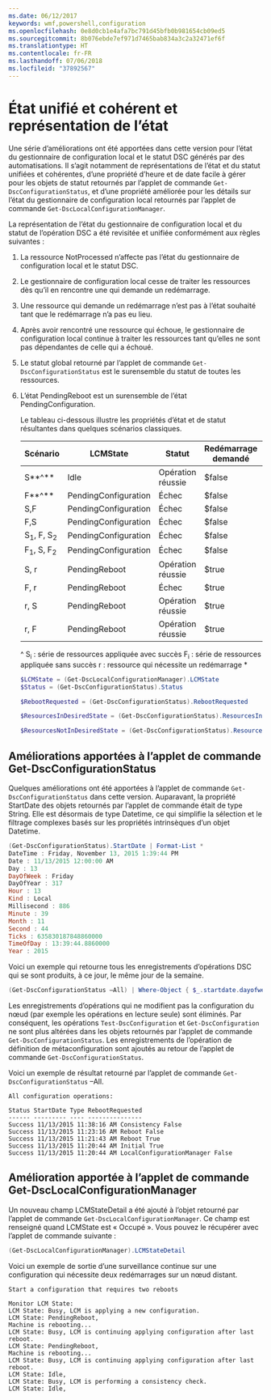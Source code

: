 ```yaml
---
ms.date: 06/12/2017
keywords: wmf,powershell,configuration
ms.openlocfilehash: 0e8d0cb1e4afa7bc791d45bfb0b981654cb09ed5
ms.sourcegitcommit: 8b076ebde7ef971d7465bab834a3c2a32471ef6f
ms.translationtype: HT
ms.contentlocale: fr-FR
ms.lasthandoff: 07/06/2018
ms.locfileid: "37892567"
---
```

# <a name="unified-and-consistent-state-and-status-representation"></a>État unifié et cohérent et représentation de l’état

Une série d’améliorations ont été apportées dans cette version pour l’état du gestionnaire de configuration local et le statut DSC générés par des automatisations. Il s’agit notamment de représentations de l’état et du statut unifiées et cohérentes, d’une propriété d’heure et de date facile à gérer pour les objets de statut retournés par l’applet de commande `Get-DscConfigurationStatus`, et d’une propriété améliorée pour les détails sur l’état du gestionnaire de configuration local retournés par l’applet de commande `Get-DscLocalConfigurationManager`.

La représentation de l’état du gestionnaire de configuration local et du statut de l’opération DSC a été revisitée et unifiée conformément aux règles suivantes :

1. La ressource NotProcessed n’affecte pas l’état du gestionnaire de configuration local et le statut DSC.
2. Le gestionnaire de configuration local cesse de traiter les ressources dès qu’il en rencontre une qui demande un redémarrage.
3. Une ressource qui demande un redémarrage n’est pas à l’état souhaité tant que le redémarrage n’a pas eu lieu.
4. Après avoir rencontré une ressource qui échoue, le gestionnaire de configuration local continue à traiter les ressources tant qu’elles ne sont pas dépendantes de celle qui a échoué.
5. Le statut global retourné par l’applet de commande `Get-DscConfigurationStatus` est le surensemble du statut de toutes les ressources.
6. L’état PendingReboot est un surensemble de l’état PendingConfiguration.

   Le tableau ci-dessous illustre les propriétés d’état et de statut résultantes dans quelques scénarios classiques.

   | Scénario                    | LCMState       | Statut | Redémarrage demandé  | ResourcesInDesiredState  | ResourcesNotInDesiredState |
   |---------------------------------|----------------------|------------|---------------|------------------------------|--------------------------------|
   | S**^**                          | Idle                 | Opération réussie    | $false        | S                            | $null                          |
   | F**^**                          | PendingConfiguration | Échec    | $false        | $null                        | F                              |
   | S,F                             | PendingConfiguration | Échec    | $false        | S                            | F                              |
   | F,S                             | PendingConfiguration | Échec    | $false        | S                            | F                              |
   | S<sub>1</sub>, F, S<sub>2</sub> | PendingConfiguration | Échec    | $false        | S<sub>1</sub>, S<sub>2</sub> | F                              |
   | F<sub>1</sub>, S, F<sub>2</sub> | PendingConfiguration | Échec    | $false        | S                            | F<sub>1</sub>, F<sub>2</sub>   |
   | S, r                            | PendingReboot        | Opération réussie    | $true         | S                            | r                              |
   | F, r                            | PendingReboot        | Échec    | $true         | $null                        | F, r                           |
   | r, S                            | PendingReboot        | Opération réussie    | $true         | $null                        | r                              |
   | r, F                            | PendingReboot        | Opération réussie    | $true         | $null                        | r                              |

   ^
   S<sub>i</sub> : série de ressources appliquée avec succès F<sub>i</sub> : série de ressources appliquée sans succès r : ressource qui nécessite un redémarrage \*

   ```powershell
   $LCMState = (Get-DscLocalConfigurationManager).LCMState
   $Status = (Get-DscConfigurationStatus).Status

   $RebootRequested = (Get-DscConfigurationStatus).RebootRequested

   $ResourcesInDesiredState = (Get-DscConfigurationStatus).ResourcesInDesiredState

   $ResourcesNotInDesiredState = (Get-DscConfigurationStatus).ResourcesNotInDesiredState
   ```

## <a name="enhancement-in-get-dscconfigurationstatus-cmdlet"></a>Améliorations apportées à l’applet de commande Get-DscConfigurationStatus

Quelques améliorations ont été apportées à l’applet de commande `Get-DscConfigurationStatus` dans cette version. Auparavant, la propriété StartDate des objets retournés par l’applet de commande était de type String. Elle est désormais de type Datetime, ce qui simplifie la sélection et le filtrage complexes basés sur les propriétés intrinsèques d’un objet Datetime.

```powershell
(Get-DscConfigurationStatus).StartDate | Format-List *
DateTime : Friday, November 13, 2015 1:39:44 PM
Date : 11/13/2015 12:00:00 AM
Day : 13
DayOfWeek : Friday
DayOfYear : 317
Hour : 13
Kind : Local
Millisecond : 886
Minute : 39
Month : 11
Second : 44
Ticks : 635830187848860000
TimeOfDay : 13:39:44.8860000
Year : 2015
```

Voici un exemple qui retourne tous les enregistrements d’opérations DSC qui se sont produits, à ce jour, le même jour de la semaine.

```powershell
(Get-DscConfigurationStatus –All) | Where-Object { $_.startdate.dayofweek -eq (Get-Date).DayOfWeek }
```

Les enregistrements d’opérations qui ne modifient pas la configuration du nœud (par exemple les opérations en lecture seule) sont éliminés. Par conséquent, les opérations `Test-DscConfiguration` et `Get-DscConfiguration` ne sont plus altérées dans les objets retournés par l’applet de commande `Get-DscConfigurationStatus`.
Les enregistrements de l’opération de définition de métaconfiguration sont ajoutés au retour de l’applet de commande `Get-DscConfigurationStatus`.

Voici un exemple de résultat retourné par l’applet de commande `Get-DscConfigurationStatus` –All.

```output
All configuration operations:

Status StartDate Type RebootRequested
------ --------- ---- ---------------
Success 11/13/2015 11:38:16 AM Consistency False
Success 11/13/2015 11:23:16 AM Reboot False
Success 11/13/2015 11:21:43 AM Reboot True
Success 11/13/2015 11:20:44 AM Initial True
Success 11/13/2015 11:20:44 AM LocalConfigurationManager False
```

## <a name="enhancement-in-get-dsclocalconfigurationmanager-cmdlet"></a>Amélioration apportée à l’applet de commande Get-DscLocalConfigurationManager

Un nouveau champ LCMStateDetail a été ajouté à l’objet retourné par l’applet de commande `Get-DscLocalConfigurationManager`. Ce champ est renseigné quand LCMState est « Occupé ». Vous pouvez le récupérer avec l’applet de commande suivante :

```powershell
(Get-DscLocalConfigurationManager).LCMStateDetail
```

Voici un exemple de sortie d’une surveillance continue sur une configuration qui nécessite deux redémarrages sur un nœud distant.

```output
Start a configuration that requires two reboots

Monitor LCM State:
LCM State: Busy, LCM is applying a new configuration.
LCM State: PendingReboot,
Machine is rebooting...
LCM State: Busy, LCM is continuing applying configuration after last reboot.
LCM State: PendingReboot,
Machine is rebooting...
LCM State: Busy, LCM is continuing applying configuration after last reboot.
LCM State: Idle,
LCM State: Busy, LCM is performing a consistency check.
LCM State: Idle,
```